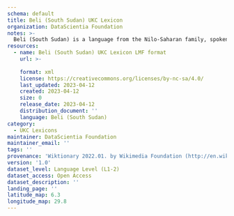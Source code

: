 ```yaml
---
schema: default
title: Beli (South Sudan) UKC Lexicon
organization: DataScientia Foundation
notes: >-
  Beli (South Sudan) is a language from the Nilo-Saharan family, spoken in Africa. The UKC Lexicon of Beli (South Sudan) is represented as a lexico-semantic network. It consists of words, word senses, synsets, as well as sense-level and synset-level relationships.
resources:
  - name: Beli (South Sudan) UKC Lexicon LMF format
    url: >-
      
    format: xml
    license: https://creativecommons.org/licenses/by-nc-sa/4.0/
    last_updated: 2023-04-12
    created: 2023-04-12
    size: 0
    release_date: 2023-04-12
    distribution_document: ''
    language: Beli (South Sudan)
category:
  - UKC Lexicons
maintainer: DataScientia Foundation
maintainer_email: ''
tags: ''
provenance: 'Wiktionary 2022.01. by Wikimedia Foundation (http://en.wiktionary.org); Princeton WordNet 2.1 by Princeton University (https://wordnet.princeton.edu)'
version: '1.0'
dataset_level: Language Level (L1-2)
dataset_access: Open Access
dataset_description: ''
landing_page: ''
latitude_map: 6.3
longitude_map: 29.8
---
```

